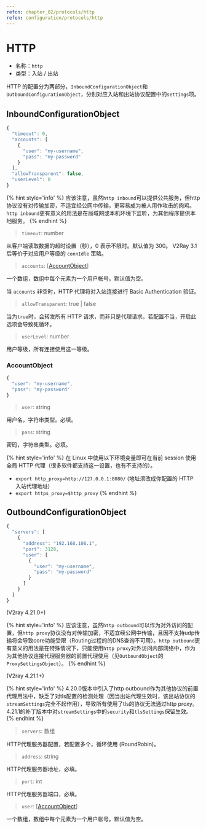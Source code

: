 ```yaml
---
refcn: chapter_02/protocols/http
refen: configuration/protocols/http
---
```


# HTTP

* 名称：`http`
* 类型：入站 / 出站

HTTP 的配置分为两部分，`InboundConfigurationObject`和`OutboundConfigurationObject`，分别对应入站和出站协议配置中的`settings`项。

## InboundConfigurationObject

```javascript
{
  "timeout": 0,
  "accounts": [
    {
      "user": "my-username",
      "pass": "my-password"
    }
  ],
  "allowTransparent": false,
  "userLevel": 0
}
```

{% hint style='info' %}
应该注意，虽然`http inbound`可以提供公共服务，但http协议没有对传输加密，不适宜经公网中传输，更容易成为被人用作攻击的肉鸡。`http inbound`更有意义的用法是在局域网或本机环境下监听，为其他程序提供本地服务。
{% endhint %}

> `timeout`: number

从客户端读取数据的超时设置（秒），0 表示不限时。默认值为 300。 V2Ray 3.1 后等价于对应用户等级的 `connIdle` 策略。

> `accounts`: \[[AccountObject](#accountobject)\]

一个数组，数组中每个元素为一个用户帐号。默认值为空。

当 `accounts` 非空时，HTTP 代理将对入站连接进行 Basic Authentication 验证。

> `allowTransparent`: true | false

当为`true`时，会转发所有 HTTP 请求，而非只是代理请求。若配置不当，开启此选项会导致死循环。

> `userLevel`: number

用户等级，所有连接使用这一等级。

### AccountObject

```javascript
{
  "user": "my-username",
  "pass": "my-password"
}
```

> `user`: string

用户名，字符串类型。必填。

> `pass`: string

密码，字符串类型。必填。

{% hint style='info' %}
在 Linux 中使用以下环境变量即可在当前 session 使用全局 HTTP 代理（很多软件都支持这一设置，也有不支持的）。

* `export http_proxy=http://127.0.0.1:8080/` (地址须改成你配置的 HTTP 入站代理地址)
* `export https_proxy=$http_proxy`
{% endhint %}

## OutboundConfigurationObject

```javascript
{
  "servers": [
    {
      "address": "192.168.108.1",
      "port": 3128,
      "user": [
        {
          "user": "my-username",
          "pass": "my-password"
        }
      ]
    }
  ]
}
```

(V2ray 4.21.0+)

{% hint style='info' %}
应该注意，虽然`http outbound`可以作为对外访问的配置，但`http proxy`协议没有对传输加密，不适宜经公网中传输，且因不支持udp传输将会导致core功能受限（Routing过程的的DNS查询不可用）。`http outbound`更有意义的用法是在特殊情况下，只能使用`http proxy`对外访问内部网络中，作为为其他协议连接代理服务器的前置代理使用（见`OutboundObject`的`ProxySettingsObject`）。
{% endhint %}

(V2ray 4.21.1+)

{% hint style='info' %}
4.20.0版本中引入了http outbound作为其他协议的前置代理用法中，缺乏了对tls配置的检测处理（因当出站代理生效时，该出站协议的`streamSettings`完全不起作用），导致所有使用了tls的协议无法通过http proxy。4.21.1的补丁版本中对`streamSettings`中的`security`和`tlsSettings`保留生效。
{% endhint %}

> `servers`: 数组

HTTP代理服务器配置，若配置多个，循环使用 (RoundRobin)。

> `address`: string

HTTP代理服务器地址，必填。

> `port`: int

HTTP代理服务器端口，必填。

> `user`: \[[AccountObject](#accountobject)\]

一个数组，数组中每个元素为一个用户帐号。默认值为空。
